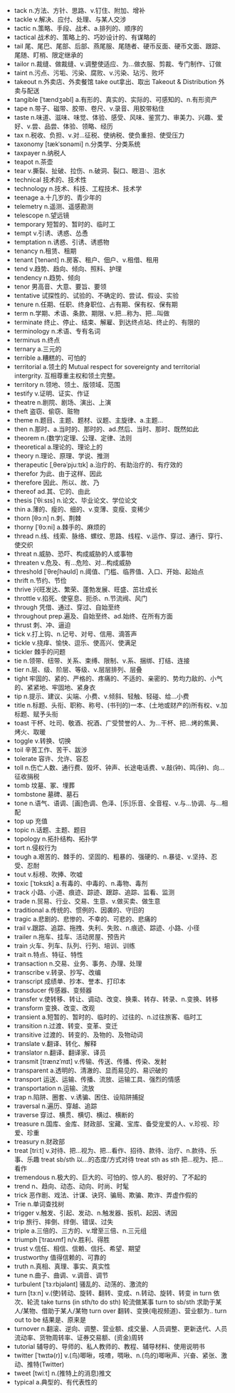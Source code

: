 - tack n.方法、方针、思路、v.钉住、附加、增补
- tackle v.解决、应付、处理、与某人交涉
- tactic n.策略、手段、战术、a.排列的、顺序的
- tactical 战术的、策略上的、巧妙设计的、有谋略的
- tail 尾、尾巴、尾部、后部、燕尾服、尾随者、硬币反面、硬币文面、跟踪、尾随、盯梢、限定继承的
- tailor n.裁缝、做裁缝、v.调整使适应、为...做衣服、剪裁、专门制作、订做
- taint n.污点、污垢、污染、腐败、v.污染、玷污、败坏
- takeout n.外卖店、外卖餐馆  take out拿出、取出 Takeout & Distribution 外卖与配送
- tangible [ˈtændʒəbl] a.有形的、真实的、实际的、可感知的、n.有形资产
- tape n.带子、磁带、胶带、卷尺、v.录音、用胶带粘住
- taste n.味道、滋味、味觉、体验、感受、风味、鉴赏力、审美力、兴趣、爱好、v.尝、品尝、体验、领略、经历
- tax n.税收、负担、v.对...征税、使纳税、使负重担、使受压力
- taxonomy [tækˈsɒnəmi] n.分类学、分类系统
- taxpayer n.纳税人
- teapot n.茶壶
- tear v.撕裂、扯破、拉伤、n.破洞、裂口、眼泪💧、泪水
- technical  技术的、技术性
- technology n.技术、科技、工程技术、技术学
- teenage a.十几岁的、青少年的
- telemetry n.遥测、遥感勘测
- telescope n.望远镜
- temporary 短暂的、暂时的、临时工
- tempt v.引诱、诱惑、怂恿
- temptation n.诱惑、引诱、诱惑物
- tenancy n.租赁、租期
- tenant [ˈtenənt] n.房客、租户、佃户、v.租借、租用
- tend v.趋势、趋向、倾向、照料、护理
- tendency n.趋势、倾向
- tenor 男高音、大意、要旨、要领
- tentative 试探性的、试验的、不确定的、尝试、假设、实验
- tenure n.任期、任职、终身职位、占有期、保有权、保有期
- term n.学期、术语、条款、期限、v.把...称为、把...叫做
- terminate 终止、停止、结束、解雇、到达终点站、终止的、有限的
- terminology n.术语、专有名词
- terminus n.终点
- ternary a.三元的
- terrible a.糟糕的、可怕的
- territorial a.领土的  Mutual respect for sovereignty and territorial intergrity. 互相尊重主权和领土完整。
- territory n.领地、领土、版领域、范围
- testify v.证明、证实、作证
- theatre n.剧院、剧场、演出、上演
- theft 盗窃、偷窃、赃物
- theme n.题目、主题、题材、议题、主旋律、a.主题...
- then n.那时、a.当时的、那时的、ad.然后、当时、那时、既然如此
- theorem n.(数学)定理、公理、定律、法则
- theoretical a.理论的、理论上的
- theory n.理论、原理、学说、推测
- therapeutic [ˌθerəˈpjuːtɪk] a.治疗的、有助治疗的、有疗效的
- therefor 为此、由于这样、因此
- therefore 因此、所以、故、乃
- thereof ad.其、它的、由此
- thesis [ˈθiːsɪs] n.论文、毕业论文、学位论文
- thin a.薄的、瘦的、细的、v.变薄、变瘦、变稀少
- thorn [θɔːn] n.刺、荆棘
- thorny [ˈθɔːni] a.棘手的、麻烦的
- thread n.线、线索、脉络、螺纹、思路、线程、v.运作、穿过、通行、穿行、使交织
- threat n.威胁、恐吓、构成威胁的人或事物
- threaten v.危及、有...危险、对...构成威胁
- threshold [ˈθreʃhəʊld] n.阈值、门槛、临界值、入口、开始、起始点
- thrift n.节约、节俭
- thrive 兴旺发达、繁荣、蓬勃发展、旺盛、茁壮成长
- throttle v.掐死、使窒息、扼杀、n.节流阀、风门
- through 凭借、通过、穿过、自始至终
- throughout prep.遍及、自始至终、ad.始终、在所有方面
- thrust 刺、冲、逼迫
- tick v.打上钩、n.记号、对号、信用、滴答声
- tickle v.挠痒、愉快、逗乐、使高兴、使满足
- tickler 棘手的问题
- tie n.领带、纽带、关系、束缚、限制、v.系、捆绑、打结、连接
- tier n.层、级、阶层、等级、v.层层排列、层叠
- tight 牢固的、紧的、严格的、疼痛的、不适的、亲密的、势均力敌的、小气的、紧紧地、牢固地、紧身衣
- tip n.提示、建议、尖端、小费、v.倾斜、轻触、轻碰、给...小费
- title n.标题、头衔、职称、称号、(书刊的)一本、(土地或财产的)所有权、v.加标题、赋予头衔
- toast 干杯、吐司、敬酒、祝酒、广受赞誉的人、为...干杯、把...烤的焦黄、烤火、取暖
- toggle v.转换、切换
- toil 辛苦工作、苦干、跋涉
- tolerate 容许、允许、容忍
- toll n.伤亡人数、通行费、毁坏、钟声、长途电话费、v.敲(钟)、鸣(钟)、向...征收捐税
- tomb 坟墓、冢、埋葬
- tombstone 墓碑、墓石
- tone n.语气、语调、[画]色调、色泽、[乐]乐音、全音程、v.与...协调、与...相配
- top up 充值
- topic n.话题、主题、题目
- topology n.拓扑结构、拓扑学
- tort n.侵权行为
- tough a.艰苦的、棘手的、坚固的、粗暴的、强硬的、n.暴徒、v.坚持、忍受、忍耐
- tout v.标榜、吹捧、吹嘘
- toxic [ˈtɒksɪk] a.有毒的、中毒的、n.毒物、毒剂
- track 小路、小道、痕迹、踪迹、跟踪、追踪、监看、监测
- trade n.贸易、行业、交易、生意、v.做买卖、做生意
- traditional a.传统的、惯例的、因袭的、守旧的
- tragic a.悲剧的、悲惨的、不幸的、可悲的、悲痛的
- trail v.跟踪、追踪、拖拽、失利、失败、n.痕迹、踪迹、小路、小径
- trailer n.拖车、挂车、活动房屋、预告片
- train 火车、列车、队列、行列、培训、训练
- trait n.特点、特征、特性
- transaction n.交易、业务、事务、办理、处理
- transcribe v.转录、抄写、改编
- transcript 成绩单、抄本、誉本、打印本
- transducer 传感器、变频器
- transfer v.使转移、转让、调动、改变、换乘、转存、转录、n.变换、转移
- transform 变换、改变、改观
- transient a.短暂的、暂时的、临时的、过往的、n.过往旅客、临时工
- transition n.过渡、转变、变革、变迁
- transitive 过渡的、转变的、及物的、及物动词
- translate v.翻译、转化、解释
- translator n.翻译、翻译家、译员
- transmit [trænzˈmɪt] v.传输、传送、传播、传染、发射
- transparent a.透明的、清澈的、显而易见的、易识破的
- transport 运送、运输、传播、流放、运输工具、强烈的情感
- transportation n.运输、流放
- trap n.陷阱、圈套、v.诱骗、困住、设陷阱捕捉
- traversal n.遍历、穿越、追踪
- traverse 穿过、横贯、横切、横过、横断的
- treasure n.国库、金库、财政部、宝藏、宝库、备受宠爱的人、v.珍视、珍爱、珍重
- treasury n.财政部
- treat [triːt] v.对待、把...视为、把...看作、招待、款待、治疗、n.款待、乐事、乐趣 treat sb/sth 以...的态度/方式对待 treat sth as sth 把...视为、把...看作
- tremendous n.极大的、巨大的、可怕的、惊人的、极好的、了不起的
- trend n、趋向、动态、动向、时尚、时髦
- trick 恶作剧、戏法、计谋、诀窍、骗局、欺骗、欺诈、弄虚作假的
- Trie n.单词查找树
- trigger v.触发、引起、发动、n.触发器、扳机、起因、诱因
- trip 旅行、摔倒、绊倒、错误、过失
- triple a.三倍的、三方的、v.增至三倍、n.三元组
- triumph [ˈtraɪʌmf] n/v.胜利、得胜
- trust v.信任、相信、信赖、信托、希望、期望
- trustworthy 值得信赖的、可靠的
- truth n.真相、真理、事实、真实性
- tune n.曲子、曲调、v.调音、调节
- turbulent [ˈtɜːrbjələnt] 骚乱的、动荡的、激流的
- turn [tɜːn] v.(使)转动、旋转、翻转、变成、n.转动、旋转、转变 in turn 依次、轮流 take turns (in sth/to do sth) 轮流做某事 turn to sb/sth 求助于某人/某物、借助于某人/某物 turn over 翻转、变换(电视频道)、营业额为.. turn out to be 结果是、原来是 
- turnover n.翻滚、逆向、调整、营业额、成交量、人员调整、更新迭代、人员流动率、货物周转率、证券交易额、(资金)周转
- tutorial 辅导的、导师的、私人教师的、教程、辅导材料、使用说明书
- twitter [ˈtwɪtə(r)] v.(鸟)唧啾，吱喳，啁啾、n.(鸟的)唧啾声、兴奋、紧张、激动、推特(Twitter)
- tweet [twiːt] n.(推特上的消息)推文
- typical a.典型的、有代表性的